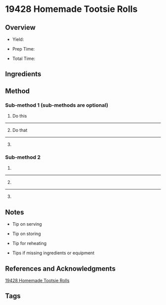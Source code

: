 # 19428 Homemade Tootsie Rolls

## Overview

- Yield:

- Prep Time:

- Total Time:

## Ingredients



## Method

### Sub-method 1 (sub-methods are optional)

1. Do this
---
2. Do that
---
3.

### Sub-method 2

1.
---
2.
---
3.

## Notes

- Tip on serving

- Tip on storing

- Tip for reheating

- Tips if missing ingredients or equipment

## References and Acknowledgments

[19428 Homemade Tootsie Rolls](http://food52.com/recipes/19428-homemade-tootsie-rolls)

## Tags



